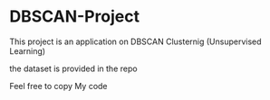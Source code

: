 # DBSCAN-Project

This project is an application on DBSCAN Clusternig (Unsupervised Learning)

the dataset is provided in the repo

Feel free to copy My code

